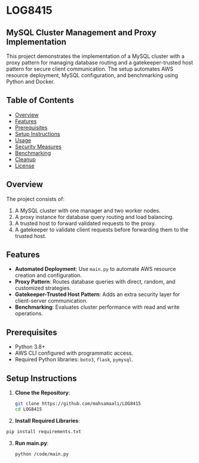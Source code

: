 # LOG8415

## MySQL Cluster Management and Proxy Implementation

This project demonstrates the implementation of a MySQL cluster with a proxy pattern for managing database routing and a gatekeeper-trusted host pattern for secure client communication. The setup automates AWS resource deployment, MySQL configuration, and benchmarking using Python and Docker.

## Table of Contents
- [Overview](#overview)
- [Features](#features)
- [Prerequisites](#prerequisites)
- [Setup Instructions](#setup-instructions)
- [Usage](#usage)
- [Security Measures](#security-measures)
- [Benchmarking](#benchmarking)
- [Cleanup](#cleanup)
- [License](#license)

## Overview
The project consists of:
1. A MySQL cluster with one manager and two worker nodes.
2. A proxy instance for database query routing and load balancing.
3. A trusted host to forward validated requests to the proxy.
4. A gatekeeper to validate client requests before forwarding them to the trusted host.

## Features
- **Automated Deployment**: Use `main.py` to automate AWS resource creation and configuration.
- **Proxy Pattern**: Routes database queries with direct, random, and customized strategies.
- **Gatekeeper-Trusted Host Pattern**: Adds an extra security layer for client-server communication.
- **Benchmarking**: Evaluates cluster performance with read and write operations.

## Prerequisites
- Python 3.8+
- AWS CLI configured with programmatic access.
- Required Python libraries: `boto3`, `flask`, `pymysql`.

## Setup Instructions

1. **Clone the Repository**:
   ```bash
   git clone https://github.com/mahsamaali/LOG8415
   cd LOG8415
2. **Install Required Libraries**:
  ```bash
pip install requirements.txt
 ```
3. **Run main.py**:
    ```bash
    python /code/main.py
    ```
   
